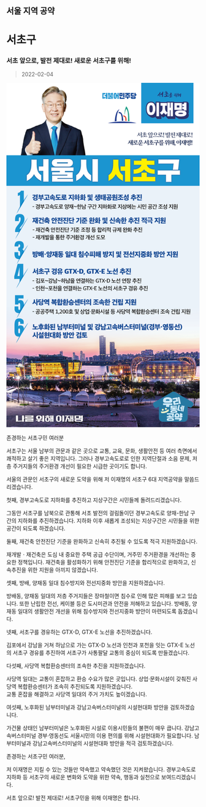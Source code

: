 
## 서울 지역 공약

# 서초구

### 서초 앞으로, 발전 제대로! 새로운 서초구를 위해!
> 2022-02-04

![서초 지역공약](./005_001_015.png)

존경하는 서초구민 여러분

서초구는 서울 남부의 관문과 같은 곳으로 교통, 교육, 문화, 생활안전 등 여러 측면에서 쾌적하고 살기 좋은 지역입니다. 
그러나 경부고속도로로 인한 지역단절과 소음 문제, 저층 주거지들의 주거환경 개선이 필요한 시급한 곳이기도 합니다. 

서울의 관문인 서초구의 새로운 도약을 위해 저 이재명의 서초구 6대 지역공약을 말씀드리겠습니다.

첫째, 경부고속도로 지하화를 추진하고 지상구간은 시민들께 돌려드리겠습니다.

그동안 서초구를 남북으로 관통해 서초 발전의 걸림돌이던 경부고속도로 양재-한남 구간의 지하화를 추진하겠습니다. 
지하화 이후 새롭게 조성되는 지상구간은 시민들을 위한 공간이 되도록 하겠습니다.

둘째, 재건축 안전진단 기준을 완화하고 신속히 추진될 수 있도록 적극 지원하겠습니다. 

재개발ㆍ재건축은 도심 내 중요한 주택 공급 수단이며, 거주민 주거환경을 개선하는 중요한 정책입니다.
재건축을 활성화하기 위해 안전진단 기준을 합리적으로 완화하고, 신속추진을 위한 지원을 아끼지 않겠습니다. 

셋째, 방배, 양재동 일대 침수방지와 전선지중화 방안을 지원하겠습니다.

방배동, 양재동 일대의 저층 주거지들은 장마철이면 침수로 인해 많은 피해를 보고 있습니다. 
또한 난립한 전선, 케이블 등은 도시미관과 안전을 저해하고 있습니다. 
방배동, 양재동 일대의 생활안전 개선을 위해 침수방지와 전선지중화 방안이 마련되도록 돕겠습니다. 

넷째, 서초구를 경유하는 GTX-D, GTX-E 노선을 추진하겠습니다.

김포에서 강남을 거쳐 하남으로 가는 GTX-D 노선과 인천과 포천을 잇는 GTX-E 노선의 서초구 경유를 추진하여 서초구가 사통팔달 교통의 중심이 되도록 만들겠습니다.

다섯째, 사당역 복합환승센터의 조속한 추진을 지원하겠습니다.

사당역 일대는 교통이 혼잡하고 환승 수요가 많은 곳입니다. 
상업·문화시설이 갖춰진 사당역 복합환승센터가 조속히 추진되도록 지원하겠습니다.  
교통 혼잡을 해결하고 사당역 일대의 주거 가치도 높이겠습니다. 

여섯째, 노후화된 남부터미널과 강남고속버스터미널의 시설현대화 방안을 검토하겠습니다. 

가건물 상태인 남부터미널은 노후화된 시설로 이용시민들의 불편이 매우 큽니다. 
강남고속버스터미널 경부·영동선도 서울시민의 이용 편의를 위해 시설현대화가 필요합니다. 
남부터미널과 강남고속버스터미널의 시설현대화 방안을 적극 검토하겠습니다. 

존경하는 서초구민 여러분,

저 이재명은 지킬 수 있는 것들만 약속했고 약속했던 것은 지켜왔습니다.
경부고속도로 지하화 등 서초구의 새로운 변화와 도약을 위한 약속, 행동과 실천으로 보여드리겠습니다.

서초 앞으로! 발전 제대로!
서초구민을 위해 이재명은 합니다. 